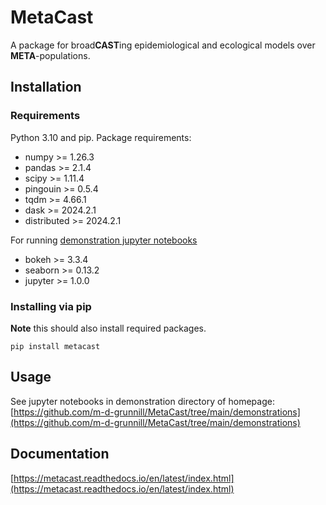 # MetaCast


A package for broad**CAST**ing epidemiological and ecological models over **META**-populations.

## Installation


### Requirements

Python 3.10 and pip.
Package requirements:
* numpy >= 1.26.3
* pandas >= 2.1.4
* scipy >= 1.11.4
* pingouin >= 0.5.4
* tqdm >= 4.66.1
* dask >= 2024.2.1
* distributed >= 2024.2.1

For running [demonstration jupyter notebooks](https://github.com/m-d-grunnill/MetaCast/tree/main/demonstrations)
* bokeh >= 3.3.4
* seaborn >= 0.13.2
* jupyter >= 1.0.0

### Installing via pip
**Note** this should also install required packages.
```
pip install metacast
```

## Usage
See jupyter notebooks in demonstration directory of homepage:
[https://github.com/m-d-grunnill/MetaCast/tree/main/demonstrations](https://github.com/m-d-grunnill/MetaCast/tree/main/demonstrations)

## Documentation
[https://metacast.readthedocs.io/en/latest/index.html](https://metacast.readthedocs.io/en/latest/index.html)
